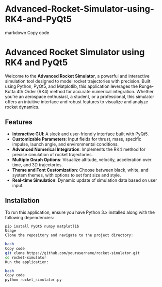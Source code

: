 # Advanced-Rocket-Simulator-using-RK4-and-PyQt5


markdown
Copy code
# Advanced Rocket Simulator using RK4 and PyQt5

Welcome to the **Advanced Rocket Simulator**, a powerful and interactive simulation tool designed to model rocket trajectories with precision. Built using Python, PyQt5, and Matplotlib, this application leverages the Runge-Kutta 4th Order (RK4) method for accurate numerical integration. Whether you're an aerospace enthusiast, a student, or a professional, this simulator offers an intuitive interface and robust features to visualize and analyze rocket dynamics.

## Features
- **Interactive GUI**: A sleek and user-friendly interface built with PyQt5.
- **Customizable Parameters**: Input fields for thrust, mass, specific impulse, launch angle, and environmental conditions.
- **Advanced Numerical Integration**: Implements the RK4 method for precise simulation of rocket trajectories.
- **Multiple Graph Options**: Visualize altitude, velocity, acceleration over time, and 3D trajectories.
- **Theme and Font Customization**: Choose between black, white, and system themes, with options to set font size and style.
- **Real-time Simulation**: Dynamic update of simulation data based on user input.

## Installation
To run this application, ensure you have Python 3.x installed along with the following dependencies:

```bash
pip install PyQt5 numpy matplotlib
Usage
Clone the repository and navigate to the project directory:

bash
Copy code
git clone https://github.com/yourusername/rocket-simulator.git
cd rocket-simulator
Run the application:

bash
Copy code
python rocket_simulator.py

